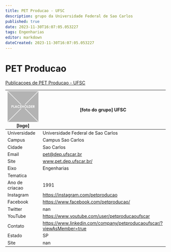 ```yaml
---
title: PET Producao - UFSC
description: grupo da Universidade Federal de Sao Carlos
published: true
date: 2023-11-30T16:07:05.053227
tags: Engenharias
editor: markdown
dateCreated: 2023-11-30T16:07:05.053227
---
```


# PET Producao

[Publicacoes de PET Producao - UFSC](/atividade/165PETProducaoUFSC/feed.md)

| ![placeholder.png](/placeholder.png) [logo] | [foto do grupo] UFSC         |
| ------------------------------------------- | ------------------------------------------------- |
| Universidade                                | Universidade Federal de Sao Carlos      |
| Campus                                      | Campus Sao Carlos            |
| Cidade                                      | Sao Carlos             |
| Email                                       | pet@dep.ufscar.br             |
| Site                                        | www.pet.dep.ufscar.br/              |
| Eixo                                        | Engenharias              |
| Tematica                                    |           |
| Ano de criacao                              | 1991        |
| Instagram                                   | https://instagram.com/petproducao         |
| Facebook                                    | https://www.facebook.com/petproducao/          |
| Twitter                                     | nan           |
| YouTube                                     | https://www.youtube.com/user/petproducaoufscar           |
| Contato                                     | https://www.linkedin.com/company/petproducaoufscar/?viewAsMember=true         |
| Estado                                      |  SP            |
| Site                                        | nan |
